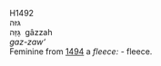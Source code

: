 H1492  
גּזּה  
גָּזַּה ‎ gâzzah  
*gaz-zaw‘*  
Feminine from [1494](h1494) a *fleece: -* fleece.  
